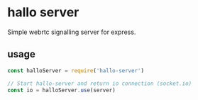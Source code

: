 # hallo server

Simple webrtc signalling server for express.

## usage

```javascript
const halloServer = require('hallo-server')

// Start hallo-server and return io connection (socket.io)
const io = halloServer.use(server)
```
